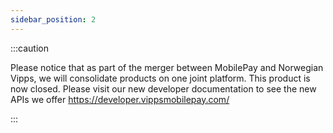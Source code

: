 ```yaml
---
sidebar_position: 2
---
```


:::caution 

Please notice that as part of the merger between MobilePay and Norwegian Vipps, we will consolidate products on one joint platform. 
This product is now closed. Please visit our new developer documentation to see the new APIs we offer https://developer.vippsmobilepay.com/

:::
